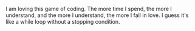 I am loving this game of coding. The more time I spend, the more I understand, and the more I understand, the more I fall in love. I guess it's like a while loop without a stopping condition.
